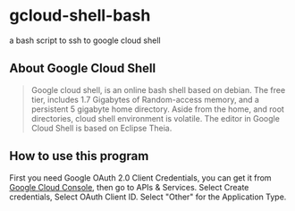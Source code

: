 # gcloud-shell-bash
a bash script to ssh to google cloud shell

## About Google Cloud Shell
> Google cloud shell, is an online bash shell based on debian. The free tier, includes 1.7 Gigabytes of Random-access memory, and a persistent 5 gigabyte home directory. Aside from the home, and root directories, cloud shell environment is volatile. The editor in Google Cloud Shell is based on Eclipse Theia.

## How to use this program

First you need Google OAuth 2.0 Client Credentials, you can get it from [Google Cloud Console](https://console.cloud.google.com/), then go to APIs & Services. Select Create credentials, Select OAuth Client ID. Select "Other" for the Application Type.
